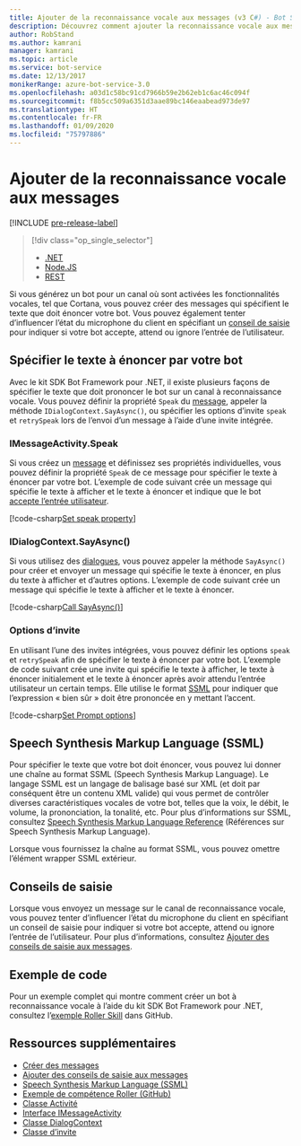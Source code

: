 ```yaml
---
title: Ajouter de la reconnaissance vocale aux messages (v3 C#) - Bot Service
description: Découvrez comment ajouter la reconnaissance vocale aux messages à l’aide du kit SDK Bot Framework pour .NET.
author: RobStand
ms.author: kamrani
manager: kamrani
ms.topic: article
ms.service: bot-service
ms.date: 12/13/2017
monikerRange: azure-bot-service-3.0
ms.openlocfilehash: a03d1c58bc91cd7966b59e2b62eb1c6ac46c094f
ms.sourcegitcommit: f8b5cc509a6351d3aae89bc146eaabead973de97
ms.translationtype: HT
ms.contentlocale: fr-FR
ms.lasthandoff: 01/09/2020
ms.locfileid: "75797886"
---
```

# <a name="add-speech-to-messages"></a>Ajouter de la reconnaissance vocale aux messages

[!INCLUDE [pre-release-label](../includes/pre-release-label-v3.md)]

> [!div class="op_single_selector"]
> - [.NET](../dotnet/bot-builder-dotnet-text-to-speech.md)
> - [Node.JS](../nodejs/bot-builder-nodejs-text-to-speech.md)
> - [REST](../rest-api/bot-framework-rest-connector-text-to-speech.md)

Si vous générez un bot pour un canal où sont activées les fonctionnalités vocales, tel que Cortana, vous pouvez créer des messages qui spécifient le texte que doit énoncer votre bot. Vous pouvez également tenter d’influencer l’état du microphone du client en spécifiant un [conseil de saisie](bot-builder-dotnet-add-input-hints.md) pour indiquer si votre bot accepte, attend ou ignore l’entrée de l’utilisateur.

## <a name="specify-text-to-be-spoken-by-your-bot"></a>Spécifier le texte à énoncer par votre bot

Avec le kit SDK Bot Framework pour .NET, il existe plusieurs façons de spécifier le texte que doit prononcer le bot sur un canal à reconnaissance vocale. Vous pouvez définir la propriété `Speak` du [message][IMessageActivity], appeler la méthode `IDialogContext.SayAsync()`, ou spécifier les options d’invite `speak` et `retrySpeak` lors de l’envoi d’un message à l’aide d’une invite intégrée.

### <a id="message-speak"></a> IMessageActivity.Speak

Si vous créez un [message][IMessageActivity] et définissez ses propriétés individuelles, vous pouvez définir la propriété `Speak` de ce message pour spécifier le texte à énoncer par votre bot. L’exemple de code suivant crée un message qui spécifie le texte à afficher et le texte à énoncer et indique que le bot [accepte l’entrée utilisateur](bot-builder-dotnet-add-input-hints.md).

[!code-csharp[Set speak property](../includes/code/dotnet-text-to-speech.cs#Speak1)]

### <a id="say-async"></a> IDialogContext.SayAsync()

Si vous utilisez des [dialogues](bot-builder-dotnet-dialogs.md), vous pouvez appeler la méthode `SayAsync()` pour créer et envoyer un message qui spécifie le texte à énoncer, en plus du texte à afficher et d’autres options. L’exemple de code suivant crée un message qui spécifie le texte à afficher et le texte à énoncer.

[!code-csharp[Call SayAsync()](../includes/code/dotnet-text-to-speech.cs#Speak2)]

### <a id="prompt-options"></a> Options d’invite

En utilisant l’une des invites intégrées, vous pouvez définir les options `speak` et `retrySpeak` afin de spécifier le texte à énoncer par votre bot. L’exemple de code suivant crée une invite qui spécifie le texte à afficher, le texte à énoncer initialement et le texte à énoncer après avoir attendu l’entrée utilisateur un certain temps. Elle utilise le format [SSML](#ssml) pour indiquer que l’expression « bien sûr » doit être prononcée en y mettant l’accent.

[!code-csharp[Set Prompt options](../includes/code/dotnet-text-to-speech.cs#Speak3)]

## <a id="ssml"></a> Speech Synthesis Markup Language (SSML)

Pour spécifier le texte que votre bot doit énoncer, vous pouvez lui donner une chaîne au format SSML (Speech Synthesis Markup Language). Le langage SSML est un langage de balisage basé sur XML (et doit par conséquent être un contenu XML valide) qui vous permet de contrôler diverses caractéristiques vocales de votre bot, telles que la voix, le débit, le volume, la prononciation, la tonalité, etc. Pour plus d’informations sur SSML, consultez <a href="https://msdn.microsoft.com/library/hh378377(v=office.14).aspx" target="_blank">Speech Synthesis Markup Language Reference</a> (Références sur Speech Synthesis Markup Language).

Lorsque vous fournissez la chaîne au format SSML, vous pouvez omettre l’élément wrapper SSML extérieur.

## <a name="input-hints"></a>Conseils de saisie

Lorsque vous envoyez un message sur le canal de reconnaissance vocale, vous pouvez tenter d’influencer l’état du microphone du client en spécifiant un conseil de saisie pour indiquer si votre bot accepte, attend ou ignore l’entrée de l’utilisateur. Pour plus d’informations, consultez [Ajouter des conseils de saisie aux messages](bot-builder-dotnet-add-input-hints.md).

## <a name="sample-code"></a>Exemple de code 

Pour un exemple complet qui montre comment créer un bot à reconnaissance vocale à l’aide du kit SDK Bot Framework pour .NET, consultez l’<a href="https://github.com/Microsoft/BotBuilder-Samples/tree/v3-sdk-samples/CSharp" target="_blank">exemple Roller Skill</a> dans GitHub.

## <a name="additional-resources"></a>Ressources supplémentaires

- [Créer des messages](bot-builder-dotnet-create-messages.md)
- [Ajouter des conseils de saisie aux messages](bot-builder-dotnet-add-input-hints.md)
- <a href="https://msdn.microsoft.com/library/hh378377(v=office.14).aspx" target="_blank">Speech Synthesis Markup Language (SSML)</a>
- <a href="https://github.com/Microsoft/BotBuilder-Samples/tree/v3-sdk-samples/CSharp/demo-RollerSkill" target="_blank">Exemple de compétence Roller (GitHub)</a>
- <a href="https://docs.botframework.com/csharp/builder/sdkreference/dc/d2f/class_microsoft_1_1_bot_1_1_connector_1_1_activity.html" target="_blank">Classe Activité</a>
- <a href="/dotnet/api/microsoft.bot.connector.imessageactivity" target="_blank">Interface IMessageActivity</a>
- <a href="/dotnet/api/microsoft.bot.builder.dialogs.internals.dialogcontext" target="_blank">Classe DialogContext</a>
- <a href="/dotnet/api/microsoft.bot.builder.dialogs.internals.prompt-2" target="_blank">Classe d’invite</a>

[IMessageActivity]: /dotnet/api/microsoft.bot.connector.imessageactivity

